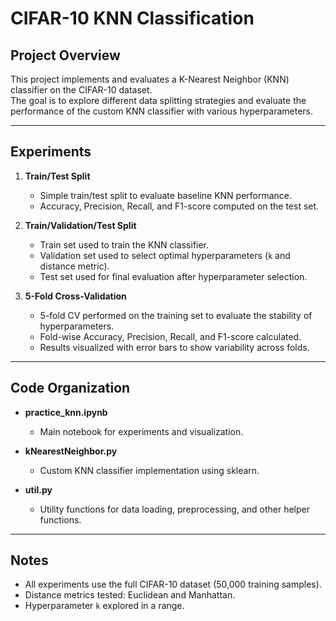 # CIFAR-10 KNN Classification

## Project Overview
This project implements and evaluates a K-Nearest Neighbor (KNN) classifier on the CIFAR-10 dataset.  
The goal is to explore different data splitting strategies and evaluate the performance of the custom KNN classifier with various hyperparameters.

---

## Experiments

1. **Train/Test Split**  
   - Simple train/test split to evaluate baseline KNN performance.  
   - Accuracy, Precision, Recall, and F1-score computed on the test set.

2. **Train/Validation/Test Split**  
   - Train set used to train the KNN classifier.  
   - Validation set used to select optimal hyperparameters (`k` and distance metric).  
   - Test set used for final evaluation after hyperparameter selection.

3. **5-Fold Cross-Validation**  
   - 5-fold CV performed on the training set to evaluate the stability of hyperparameters.  
   - Fold-wise Accuracy, Precision, Recall, and F1-score calculated.  
   - Results visualized with error bars to show variability across folds.

---

## Code Organization

- **practice_knn.ipynb**  
  - Main notebook for experiments and visualization.  

- **kNearestNeighbor.py**  
  - Custom KNN classifier implementation using sklearn.  

- **util.py**  
  - Utility functions for data loading, preprocessing, and other helper functions.

---

## Notes
- All experiments use the full CIFAR-10 dataset (50,000 training samples).  
- Distance metrics tested: Euclidean and Manhattan.  
- Hyperparameter `k` explored in a range.
